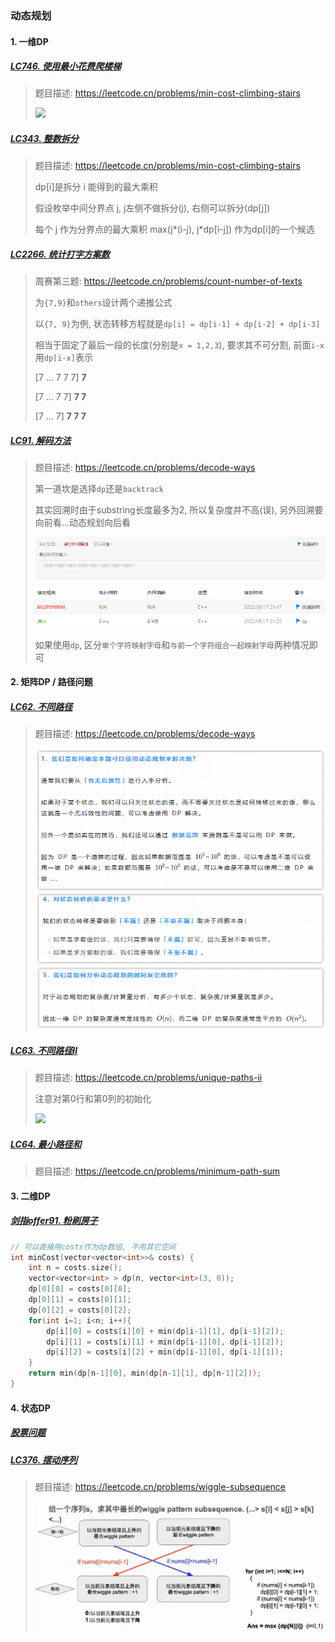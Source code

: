 ### 动态规划

#### 1. 一维DP
##### [LC746. 使用最小花费爬楼梯](/workspace/746.%E4%BD%BF%E7%94%A8%E6%9C%80%E5%B0%8F%E8%8A%B1%E8%B4%B9%E7%88%AC%E6%A5%BC%E6%A2%AF.cpp)
> 题目描述: https://leetcode.cn/problems/min-cost-climbing-stairs
> 
> <img src="https://img-blog.csdnimg.cn/2021010621363669.png">

##### [LC343. 整数拆分](/workspace/343.%E6%95%B4%E6%95%B0%E6%8B%86%E5%88%86.cpp)
> 题目描述: https://leetcode.cn/problems/min-cost-climbing-stairs
> 
> dp[i]是拆分 i 能得到的最大乘积
> 
> 假设枚举中间分界点 j, j左侧不做拆分(j), 右侧可以拆分(dp[j])
> 
> 每个 j 作为分界点的最大乘积 max(j*(i-j), j*dp[i-j]) 作为dp[i]的一个候选

##### [LC2266. 统计打字方案数](/markdown/LC6058.%20%E7%BB%9F%E8%AE%A1%E6%89%93%E5%AD%97%E6%96%B9%E6%A1%88%E6%95%B0.md)
> 周赛第三题: https://leetcode.cn/problems/count-number-of-texts
>
> 为`{7,9}`和`others`设计两个递推公式
> 
> 以`{7, 9}`为例, 状态转移方程就是`dp[i] = dp[i-1] + dp[i-2] + dp[i-3]`
> 
> 相当于固定了最后一段的长度(分别是`x = 1,2,3`), 要求其不可分割, 前面`i-x`用`dp[i-x]`表示
> 
> [7 ... 7  7  7] **7**
>  
> [7 ... 7  7] **7  7**
> 
> [7 ... 7] **7  7  7**

##### [LC91. 解码方法](/workspace/91.%E8%A7%A3%E7%A0%81%E6%96%B9%E6%B3%95.cpp)
> 题目描述: https://leetcode.cn/problems/decode-ways
> 
> 第一道坎是选择`dp`还是`backtrack`
> 
> 其实回溯时由于substring长度最多为2, 所以复杂度并不高(误), 另外回溯要向前看...动态规划向后看
> 
> <img src="./../appendix/LC91.png">
> 
> 如果使用`dp`, 区分`单个字符映射字母`和`与前一个字符组合一起映射字母`两种情况即可



#### 2. 矩阵DP / 路径问题
##### [LC62. 不同路径](/workspace/62.%E4%B8%8D%E5%90%8C%E8%B7%AF%E5%BE%84.cpp)
> 题目描述: https://leetcode.cn/problems/decode-ways
> 
> ![LC62](/appendix/LC62.png)

##### [LC63. 不同路径Ⅱ](/workspace/63.%E4%B8%8D%E5%90%8C%E8%B7%AF%E5%BE%84-ii.cpp)
> 题目描述: https://leetcode.cn/problems/unique-paths-ii
> 
> 注意对第0行和第0列的初始化
> 
> <img src="https://img-blog.csdnimg.cn/20210104114513928.png">

##### [LC64. 最小路径和](/workspace/64.%E6%9C%80%E5%B0%8F%E8%B7%AF%E5%BE%84%E5%92%8C.cpp)
> 题目描述: https://leetcode.cn/problems/minimum-path-sum


#### 3. 二维DP

##### [剑指offer91. 粉刷房子](https://leetcode.cn/problems/JEj789/)
```CPP
// 可以直接用costs作为dp数组, 不用其它空间
int minCost(vector<vector<int>>& costs) {
    int n = costs.size();
    vector<vector<int> > dp(n, vector<int>(3, 0));
    dp[0][0] = costs[0][0];
    dp[0][1] = costs[0][1];
    dp[0][2] = costs[0][2];
    for(int i=1; i<n; i++){
        dp[i][0] = costs[i][0] + min(dp[i-1][1], dp[i-1][2]);
        dp[i][1] = costs[i][1] + min(dp[i-1][0], dp[i-1][2]);
        dp[i][2] = costs[i][2] + min(dp[i-1][0], dp[i-1][1]);
    }
    return min(dp[n-1][0], min(dp[n-1][1], dp[n-1][2]));
}
```


#### 4. 状态DP

##### [股票问题](/markdown/%E4%B8%93%E9%A2%98%20-%20DP%20-%20%E8%82%A1%E7%A5%A8%E9%97%AE%E9%A2%98.md)

##### [LC376. 摆动序列](/workspace/376.%E6%91%86%E5%8A%A8%E5%BA%8F%E5%88%97.cpp)
> 题目描述: https://leetcode.cn/problems/wiggle-subsequence
> 
> ![LC376](/appendix/LC376.png)
